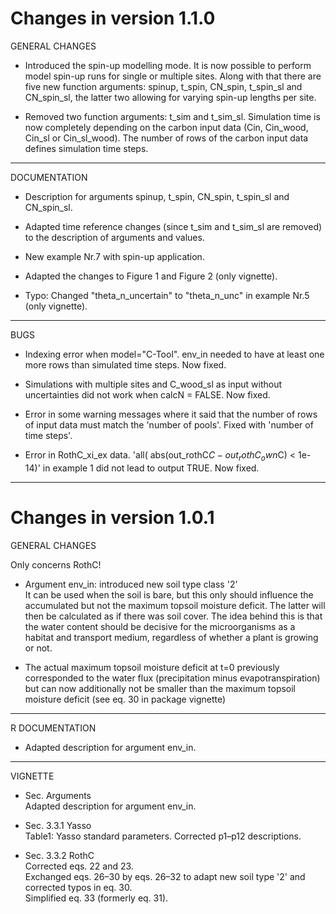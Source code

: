 
Changes in version 1.1.0
===============================

GENERAL CHANGES

- Introduced the spin-up modelling mode. It is now possible to perform model spin-up runs for single or multiple sites. 
Along with that there are five new function arguments: spinup, t_spin, CN_spin, t_spin_sl and CN_spin_sl, the latter two allowing for varying spin-up lengths
per site.

- Removed two function arguments: t_sim and t_sim_sl. Simulation time is now completely depending on the carbon input data (Cin, Cin_wood, Cin_sl or Cin_sl_wood).
The number of rows of the carbon input data defines simulation time steps.

-------------------------------

DOCUMENTATION

- Description for arguments spinup, t_spin, CN_spin, t_spin_sl and CN_spin_sl.

- Adapted time reference changes (since t_sim and t_sim_sl are removed) to the description of arguments and values.

- New example Nr.7 with spin-up application.

- Adapted the changes to Figure 1 and Figure 2 (only vignette).

- Typo: Changed "theta_n_uncertain" to "theta_n_unc" in example Nr.5 (only vignette).

-------------------------------

BUGS

- Indexing error when model="C-Tool". env_in needed to have at least one more rows than simulated time steps. Now fixed.

- Simulations with multiple sites and C_wood_sl as input without uncertainties did not work when calcN = FALSE. Now fixed.

- Error in some warning messages where it said that the number of rows of input data must match the 'number of pools'. Fixed with 'number of time steps'.

- Error in RothC_xi_ex data. 'all( abs(out_rothC$C-out_rothC_own$C) < 1e-14)' in example 1 did not lead to output TRUE. Now fixed.


-------------------------------

Changes in version 1.0.1
===============================

GENERAL CHANGES

Only concerns RothC!

- Argument env_in: introduced new soil type class '2'\
It can be used when the soil is bare, but this only should influence the accumulated but not the maximum topsoil moisture deficit.
The latter will then be calculated as if there was soil cover.
The idea behind this is that the water content should be decisive for the microorganisms as a habitat and transport medium,
regardless of whether a plant is growing or not.

- The actual maximum topsoil moisture deficit at t=0 previously corresponded to the water flux (precipitation minus evapotranspiration)
but can now additionally not be smaller than the maximum topsoil moisture deficit (see eq. 30 in package vignette)

-------------------------------

R DOCUMENTATION

- Adapted description for argument env_in.

-------------------------------

VIGNETTE

- Sec. Arguments\
    Adapted description for argument env_in.

- Sec. 3.3.1 Yasso\
    Table1: Yasso standard parameters. Corrected p1–p12 descriptions.

- Sec. 3.3.2 RothC\
    Corrected eqs. 22 and 23.\
    Exchanged eqs. 26–30 by eqs. 26–32 to adapt new soil type '2' and corrected typos in eq. 30.\
    Simplified eq. 33 (formerly eq. 31).


